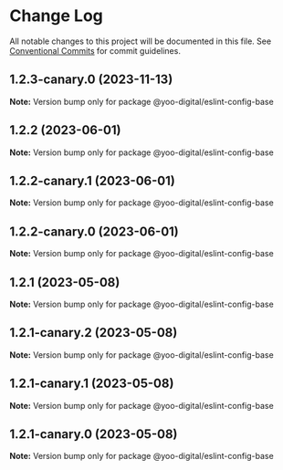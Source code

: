 # Change Log

All notable changes to this project will be documented in this file.
See [Conventional Commits](https://conventionalcommits.org) for commit guidelines.

## 1.2.3-canary.0 (2023-11-13)

**Note:** Version bump only for package @yoo-digital/eslint-config-base





## 1.2.2 (2023-06-01)

**Note:** Version bump only for package @yoo-digital/eslint-config-base





## 1.2.2-canary.1 (2023-06-01)

**Note:** Version bump only for package @yoo-digital/eslint-config-base





## 1.2.2-canary.0 (2023-06-01)

**Note:** Version bump only for package @yoo-digital/eslint-config-base





## 1.2.1 (2023-05-08)

**Note:** Version bump only for package @yoo-digital/eslint-config-base





## 1.2.1-canary.2 (2023-05-08)

**Note:** Version bump only for package @yoo-digital/eslint-config-base





## 1.2.1-canary.1 (2023-05-08)

**Note:** Version bump only for package @yoo-digital/eslint-config-base





## 1.2.1-canary.0 (2023-05-08)

**Note:** Version bump only for package @yoo-digital/eslint-config-base

